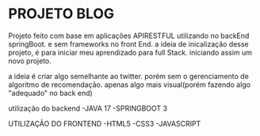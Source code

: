 # PROJETO BLOG

Projeto feito com base em aplicações APIRESTFUL
utilizando no backEnd springBoot. e sem frameworks no front End.
a ideia de inicalização desse projeto, é para iniciar meu aprendizado para full Stack.
iniciando assim um novo projeto.

a ideia é criar algo semelhante ao twitter. porém sem o gerenciamento de algoritmo de recomendação. apenas algo mais visual(porém fazendo algo "adequado" no back end)


utilização do backend
  -JAVA 17
  -SPRINGBOOT 3

UTILIZAÇÃO DO FRONTEND
  -HTML5
  -CSS3
  -JAVASCRIPT
